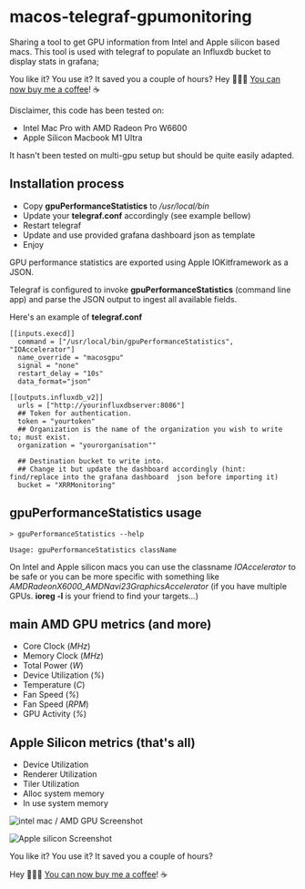 

# macos-telegraf-gpumonitoring

Sharing a tool to get GPU information from Intel and Apple silicon based macs. 
This tool is used with telegraf to populate an Influxdb bucket to display stats in grafana;

You like it? You use it? It saved you a couple of hours? 
Hey 👋👋👋 [You can now buy me a coffee](https://www.buymeacoffee.com/xrrxrr)! ☕️ 


Disclaimer, this code has been tested on: 

 * Intel Mac Pro with AMD Radeon Pro W6600
 * Apple Silicon Macbook M1 Ultra
  
 It hasn't been tested on multi-gpu setup but should be quite easily adapted.



## Installation process

* Copy **gpuPerformanceStatistics** to */usr/local/bin*
* Update your **telegraf.conf** accordingly (see example bellow)
* Restart telegraf 
* Update and use provided grafana dashboard json as template
* Enjoy

GPU performance statistics are exported using Apple IOKitframework as a JSON. 

Telegraf is configured to invoke **gpuPerformanceStatistics** (command line app) and parse the JSON output to ingest all available fields.

Here's an example of **telegraf.conf** 

```
[[inputs.execd]]
  command = ["/usr/local/bin/gpuPerformanceStatistics", "IOAccelerator"]
  name_override = "macosgpu"
  signal = "none"
  restart_delay = "10s"
  data_format="json"

[[outputs.influxdb_v2]]
  urls = ["http://yourinfluxdbserver:8086"]
  ## Token for authentication.
  token = "yourtoken"
  ## Organization is the name of the organization you wish to write to; must exist.
  organization = "yourorganisation""

  ## Destination bucket to write into.
  ## Change it but update the dashboard accordingly (hint: find/replace into the grafana dashboard  json before importing it)
  bucket = "XRRMonitoring"
```

## gpuPerformanceStatistics usage

 ```
 > gpuPerformanceStatistics --help
 
 Usage: gpuPerformanceStatistics className
 ```
 
 On Intel and Apple silicon macs you can use the classname *IOAccelerator* to be safe or you can be more specific with something like *AMDRadeonX6000_AMDNavi23GraphicsAccelerator* (if you have multiple GPUs. **ioreg -l** is your friend to find your targets...)

## main AMD GPU metrics (and more)

* Core Clock (*MHz*)
* Memory Clock (*MHz*)
* Total Power (*W*)
* Device Utilization (*%*)
* Temperature (*C*)
* Fan Speed (*%*)
* Fan Speed (*RPM*)
* GPU Activity (*%*)

## Apple Silicon metrics (that's all)

* Device Utilization
* Renderer Utilization 
* Tiler Utilization
* Alloc system memory
* In use system memory

![intel mac / AMD GPU Screenshot](https://github.com/XReyRobert/macos-telegraf-gpumonitoring/raw/main/screenshots/screenshot_intelAmd.png?raw=true)

![Apple silicon Screenshot](https://github.com/XReyRobert/macos-telegraf-gpumonitoring/raw/main/screenshots/screenshot_applesilicon.png?raw=true)

You like it? You use it? It saved you a couple of hours? 

Hey 👋👋👋 [You can now buy me a coffee](https://www.buymeacoffee.com/xrrxrr)! ☕️ 

